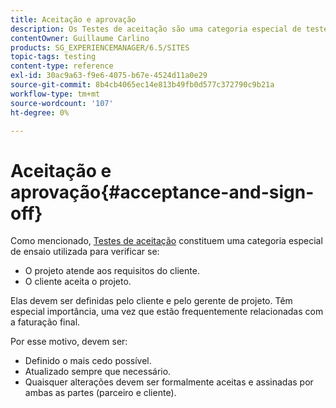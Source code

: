 ```yaml
---
title: Aceitação e aprovação
description: Os Testes de aceitação são uma categoria especial de teste usada para verificar se o projeto atende aos requisitos do cliente e se o cliente aceita o projeto
contentOwner: Guillaume Carlino
products: SG_EXPERIENCEMANAGER/6.5/SITES
topic-tags: testing
content-type: reference
exl-id: 30ac9a63-f9e6-4075-b67e-4524d11a0e29
source-git-commit: 8b4cb4065ec14e813b49fb0d577c372790c9b21a
workflow-type: tm+mt
source-wordcount: '107'
ht-degree: 0%

---
```


# Aceitação e aprovação{#acceptance-and-sign-off}

Como mencionado, [Testes de aceitação](/help/sites-developing/planning.md) constituem uma categoria especial de ensaio utilizada para verificar se:

* O projeto atende aos requisitos do cliente.
* O cliente aceita o projeto.

Elas devem ser definidas pelo cliente e pelo gerente de projeto. Têm especial importância, uma vez que estão frequentemente relacionadas com a faturação final.

Por esse motivo, devem ser:

* Definido o mais cedo possível.
* Atualizado sempre que necessário.
* Quaisquer alterações devem ser formalmente aceitas e assinadas por ambas as partes (parceiro e cliente).
